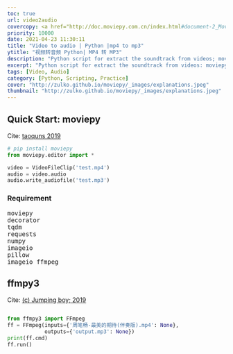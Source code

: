 ```yaml
---
toc: true
url: video2audio
covercopy: <a href="http://doc.moviepy.com.cn/index.html#document-2_MoviePy%E5%85%A5%E9%97%A8/index">© moviepy</a>
priority: 10000
date: 2021-04-23 11:30:11
title: "Video to audio | Python |mp4 to mp3"
ytitle: "视频转音频 Python| MP4 转 MP3"
description: "Python script for extract the soundtrack from videos; moviepy, ffmpy3"
excerpt: "Python script for extract the soundtrack from videos: moviepy, ffmpy3"
tags: [Video, Audio]
category: [Python, Scripting, Practice]
cover: "http://zulko.github.io/moviepy/_images/explanations.jpeg"
thumbnail: "http://zulko.github.io/moviepy/_images/explanations.jpeg"
---
```


## Quick Start: moviepy

Cite: [taoquns 2019](https://www.cnblogs.com/taoquns/p/11936800.html)

```python
# pip install moviepy
from moviepy.editor import *

video = VideoFileClip('test.mp4')
audio = video.audio
audio.write_audiofile('test.mp3')
```

### Requirement

<pre>
moviepy
decorator
tqdm
requests
numpy
imageio
pillow
imageio_ffmpeg
</pre>


## ffmpy3

Cite: [(c) Jumping boy;  2019](https://blog.csdn.net/qq_40962368/article/details/91355429)

```python

from ffmpy3 import FFmpeg
ff = FFmpeg(inputs={'周笔畅-最美的期待(伴奏版).mp4': None},
            outputs={'output.mp3': None})
print(ff.cmd)
ff.run()
```
